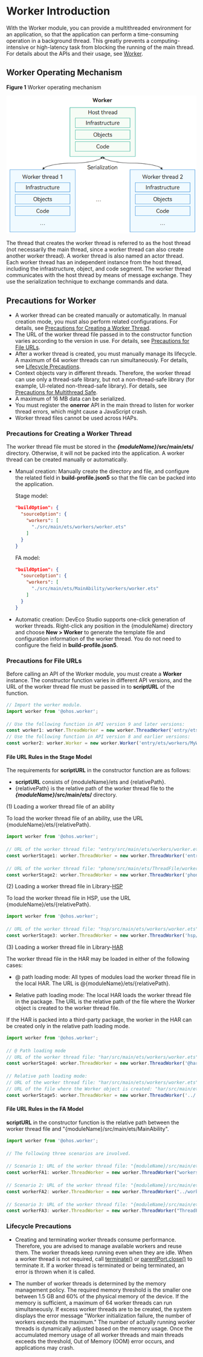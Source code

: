 # Worker Introduction

With the Worker module, you can provide a multithreaded environment for an application, so that the application can perform a time-consuming operation in a background thread. This greatly prevents a computing-intensive or high-latency task from blocking the running of the main thread. For details about the APIs and their usage, see [Worker](../reference/apis-arkts/js-apis-worker.md).


## Worker Operating Mechanism

**Figure 1** Worker operating mechanism

![worker](figures/worker.png)

The thread that creates the worker thread is referred to as the host thread (not necessarily the main thread, since a worker thread can also create another worker thread). A worker thread is also named an actor thread. Each worker thread has an independent instance from the host thread, including the infrastructure, object, and code segment. The worker thread communicates with the host thread by means of message exchange. They use the serialization technique to exchange commands and data.


## Precautions for Worker

- A worker thread can be created manually or automatically. In manual creation mode, you must also perform related configurations. For details, see [Precautions for Creating a Worker Thread](#precautions-for-creating-a-worker-thread).
- The URL of the worker thread file passed in to the constructor function varies according to the version in use. For details, see [Precautions for File URLs](#precautions-for-file-urls).
- After a worker thread is created, you must manually manage its lifecycle. A maximum of 64 worker threads can run simultaneously. For details, see [Lifecycle Precautions](#lifecycle-precautions).
- Context objects vary in different threads. Therefore, the worker thread can use only a thread-safe library, but not a non-thread-safe library (for example, UI-related non-thread-safe library). For details, see [Precautions for Multithread Safe](multi-thread-safety.md).
- A maximum of 16 MB data can be serialized.
- You must register the **onerror** API in the main thread to listen for worker thread errors, which might cause a JavaScript crash.
- Worker thread files cannot be used across HAPs.

### Precautions for Creating a Worker Thread

The worker thread file must be stored in the ***{moduleName}*/src/main/ets/** directory. Otherwise, it will not be packed into the application. A worker thread can be created manually or automatically.

- Manual creation: Manually create the directory and file, and configure the related field in **build-profile.json5** so that the file can be packed into the application.

  Stage model:

  ```json
  "buildOption": {
    "sourceOption": {
      "workers": [
        "./src/main/ets/workers/worker.ets"
      ]
    }
  }
  ```

  FA model:

  ```json
  "buildOption": {
    "sourceOption": {
      "workers": [
        "./src/main/ets/MainAbility/workers/worker.ets"
      ]
    }
  }
  ```

- Automatic creation: DevEco Studio supports one-click generation of worker threads. Right-click any position in the {moduleName} directory and choose **New > Worker** to generate the template file and configuration information of the worker thread. You do not need to configure the field in **build-profile.json5**.


### Precautions for File URLs

Before calling an API of the Worker module, you must create a **Worker** instance. The constructor function varies in different API versions, and the URL of the worker thread file must be passed in to **scriptURL** of the function.

```ts
// Import the worker module.
import worker from '@ohos.worker';

// Use the following function in API version 9 and later versions:
const worker1: worker.ThreadWorker = new worker.ThreadWorker('entry/ets/workers/MyWorker.ets');
// Use the following function in API version 8 and earlier versions:
const worker2: worker.Worker = new worker.Worker('entry/ets/workers/MyWorker.ets');
```

#### File URL Rules in the Stage Model

The requirements for **scriptURL** in the constructor function are as follows:

- **scriptURL** consists of {moduleName}/ets and {relativePath}.
- {relativePath} is the relative path of the worker thread file to the ***{moduleName}*/src/main/ets/** directory.

(1) Loading a worker thread file of an ability

To load the worker thread file of an ability, use the URL {moduleName}/ets/{relativePath}.

```ts
import worker from '@ohos.worker';

// URL of the worker thread file: "entry/src/main/ets/workers/worker.ets"
const workerStage1: worker.ThreadWorker = new worker.ThreadWorker('entry/ets/workers/worker.ets');

// URL of the worker thread file: "phone/src/main/ets/ThreadFile/workers/worker.ets"
const workerStage2: worker.ThreadWorker = new worker.ThreadWorker('phone/ets/ThreadFile/workers/worker.ets');
```

(2) Loading a worker thread file in Library-[HSP](../quick-start/in-app-hsp.md)

To load the worker thread file in HSP, use the URL {moduleName}/ets/{relativePath}.

```ts
import worker from '@ohos.worker';

// URL of the worker thread file: "hsp/src/main/ets/workers/worker.ets"
const workerStage3: worker.ThreadWorker = new worker.ThreadWorker('hsp/ets/workers/worker.ets');
```

(3) Loading a worker thread file in Library-[HAR](../quick-start/har-package.md)

The worker thread file in the HAR may be loaded in either of the following cases:

- @ path loading mode: All types of modules load the worker thread file in the local HAR. The URL is @{moduleName}/ets/{relativePath}.

- Relative path loading mode: The local HAR loads the worker thread file in the package. The URL is the relative path of the file where the Worker object is created to the worker thread file.

If the HAR is packed into a third-party package, the worker in the HAR can be created only in the relative path loading mode.

```ts
import worker from '@ohos.worker';

// @ Path loading mode
// URL of the worker thread file: "har/src/main/ets/workers/worker.ets"
const workerStage4: worker.ThreadWorker = new worker.ThreadWorker('@har/ets/workers/worker.ets');

// Relative path loading mode:
// URL of the worker thread file: "har/src/main/ets/workers/worker.ets"
// URL of the file where the Worker object is created: "har/src/main/ets/components/mainpage/MainPage.ets"
const workerStage5: worker.ThreadWorker = new worker.ThreadWorker('../../workers/worker.ets');
```

#### File URL Rules in the FA Model

**scriptURL** in the constructor function is the relative path between the worker thread file and "{moduleName}/src/main/ets/MainAbility".

```ts
import worker from '@ohos.worker';

// The following three scenarios are involved.

// Scenario 1: URL of the worker thread file: "{moduleName}/src/main/ets/MainAbility/workers/worker.ets"
const workerFA1: worker.ThreadWorker = new worker.ThreadWorker("workers/worker.ets", {name:"first worker in FA model"});

// Scenario 2: URL of the worker thread file: "{moduleName}/src/main/ets/workers/worker.ets"
const workerFA2: worker.ThreadWorker = new worker.ThreadWorker("../workers/worker.ets");

// Scenario 3: URL of the worker thread file: "{moduleName}/src/main/ets/MainAbility/ThreadFile/workers/worker.ets"
const workerFA3: worker.ThreadWorker = new worker.ThreadWorker("ThreadFile/workers/worker.ets");
```



### Lifecycle Precautions

- Creating and terminating worker threads consume performance. Therefore, you are advised to manage available workers and reuse them. The worker threads keep running even when they are idle. When a worker thread is not required, call [terminate()](../reference/apis-arkts/js-apis-worker.md#terminate9) or [parentPort.close()](../reference/apis-arkts/js-apis-worker.md#close9) to terminate it. If a worker thread is terminated or being terminated, an error is thrown when it is called.


- The number of worker threads is determined by the memory management policy. The required memory threshold is the smaller one between 1.5 GB and 60% of the physical memory of the device. If the memory is sufficient, a maximum of 64 worker threads can run simultaneously. If excess worker threads are to be created, the system displays the error message "Worker initialization failure, the number of workers exceeds the maximum." The number of actually running worker threads is dynamically adjusted based on the memory usage. Once the accumulated memory usage of all worker threads and main threads exceeds the threshold, Out of Memory (OOM) error occurs, and applications may crash.
